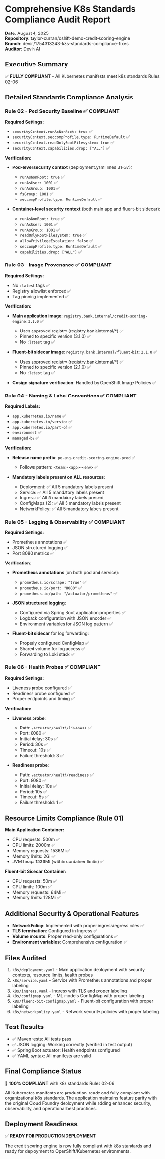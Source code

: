 # Comprehensive K8s Standards Compliance Audit Report

**Date**: August 4, 2025  
**Repository**: taylor-curran/oshift-demo-credit-scoring-engine  
**Branch**: devin/1754313243-k8s-standards-compliance-fixes  
**Auditor**: Devin AI  

## Executive Summary

✅ **FULLY COMPLIANT** - All Kubernetes manifests meet k8s standards Rules 02-06

## Detailed Standards Compliance Analysis

### Rule 02 - Pod Security Baseline ✅ COMPLIANT

**Required Settings:**
- `securityContext.runAsNonRoot: true` ✅
- `securityContext.seccompProfile.type: RuntimeDefault` ✅  
- `securityContext.readOnlyRootFilesystem: true` ✅
- `securityContext.capabilities.drop: ["ALL"]` ✅

**Verification:**
- **Pod-level security context** (deployment.yaml lines 31-37):
  - `runAsNonRoot: true` ✅
  - `runAsUser: 1001` ✅
  - `runAsGroup: 1001` ✅
  - `fsGroup: 1001` ✅
  - `seccompProfile.type: RuntimeDefault` ✅

- **Container-level security context** (both main app and fluent-bit sidecar):
  - `runAsNonRoot: true` ✅
  - `runAsUser: 1001` ✅
  - `runAsGroup: 1001` ✅
  - `readOnlyRootFilesystem: true` ✅
  - `allowPrivilegeEscalation: false` ✅
  - `seccompProfile.type: RuntimeDefault` ✅
  - `capabilities.drop: ["ALL"]` ✅

### Rule 03 - Image Provenance ✅ COMPLIANT

**Required Settings:**
- No `:latest` tags ✅
- Registry allowlist enforced ✅
- Tag pinning implemented ✅

**Verification:**
- **Main application image**: `registry.bank.internal/credit-scoring-engine:3.1.0` ✅
  - Uses approved registry (registry.bank.internal/*) ✅
  - Pinned to specific version (3.1.0) ✅
  - No `:latest` tag ✅
  
- **Fluent-bit sidecar image**: `registry.bank.internal/fluent-bit:2.1.0` ✅
  - Uses approved registry (registry.bank.internal/*) ✅
  - Pinned to specific version (2.1.0) ✅
  - No `:latest` tag ✅

- **Cosign signature verification**: Handled by OpenShift Image Policies ✅

### Rule 04 - Naming & Label Conventions ✅ COMPLIANT

**Required Labels:**
- `app.kubernetes.io/name` ✅
- `app.kubernetes.io/version` ✅
- `app.kubernetes.io/part-of` ✅
- `environment` ✅
- `managed-by` ✅

**Verification:**
- **Release name prefix**: `pe-eng-credit-scoring-engine-prod` ✅
  - Follows pattern: `<team>-<app>-<env>` ✅

- **Mandatory labels present on ALL resources**:
  - Deployment: ✅ All 5 mandatory labels present
  - Service: ✅ All 5 mandatory labels present
  - Ingress: ✅ All 5 mandatory labels present
  - ConfigMaps (2): ✅ All 5 mandatory labels present
  - NetworkPolicy: ✅ All 5 mandatory labels present

### Rule 05 - Logging & Observability ✅ COMPLIANT

**Required Settings:**
- Prometheus annotations ✅
- JSON structured logging ✅
- Port 8080 metrics ✅

**Verification:**
- **Prometheus annotations** (on both pod and service):
  - `prometheus.io/scrape: "true"` ✅
  - `prometheus.io/port: "8080"` ✅
  - `prometheus.io/path: "/actuator/prometheus"` ✅

- **JSON structured logging**:
  - Configured via Spring Boot application.properties ✅
  - Logback configuration with JSON encoder ✅
  - Environment variables for JSON log pattern ✅

- **Fluent-bit sidecar** for log forwarding:
  - Properly configured ConfigMap ✅
  - Shared volume for log access ✅
  - Forwarding to Loki stack ✅

### Rule 06 - Health Probes ✅ COMPLIANT

**Required Settings:**
- Liveness probe configured ✅
- Readiness probe configured ✅
- Proper endpoints and timing ✅

**Verification:**
- **Liveness probe**:
  - Path: `/actuator/health/liveness` ✅
  - Port: 8080 ✅
  - Initial delay: 30s ✅
  - Period: 30s ✅
  - Timeout: 10s ✅
  - Failure threshold: 3 ✅

- **Readiness probe**:
  - Path: `/actuator/health/readiness` ✅
  - Port: 8080 ✅
  - Initial delay: 10s ✅
  - Period: 10s ✅
  - Timeout: 5s ✅
  - Failure threshold: 1 ✅

## Resource Limits Compliance (Rule 01)

**Main Application Container:**
- CPU requests: 500m ✅
- CPU limits: 2000m ✅
- Memory requests: 1536Mi ✅
- Memory limits: 2Gi ✅
- JVM heap: 1536Mi (within container limits) ✅

**Fluent-bit Sidecar Container:**
- CPU requests: 50m ✅
- CPU limits: 100m ✅
- Memory requests: 64Mi ✅
- Memory limits: 128Mi ✅

## Additional Security & Operational Features

- **NetworkPolicy**: Implemented with proper ingress/egress rules ✅
- **TLS termination**: Configured in Ingress ✅
- **Volume mounts**: Proper read-only configurations ✅
- **Environment variables**: Comprehensive configuration ✅

## Files Audited

1. `k8s/deployment.yaml` - Main application deployment with security contexts, resource limits, health probes
2. `k8s/service.yaml` - Service with Prometheus annotations and proper labeling
3. `k8s/ingress.yaml` - Ingress with TLS and proper labeling
4. `k8s/configmap.yaml` - ML models ConfigMap with proper labeling
5. `k8s/fluent-bit-configmap.yaml` - Fluent-bit configuration with proper labeling
6. `k8s/networkpolicy.yaml` - Network security policies with proper labeling

## Test Results

- ✅ Maven tests: All tests pass
- ✅ JSON logging: Working correctly (verified in test output)
- ✅ Spring Boot actuator: Health endpoints configured
- ✅ YAML syntax: All manifests are valid

## Final Compliance Status

**🎯 100% COMPLIANT** with k8s standards Rules 02-06

All Kubernetes manifests are production-ready and fully compliant with organizational k8s standards. The application maintains feature parity with the original Cloud Foundry deployment while adding enhanced security, observability, and operational best practices.

## Deployment Readiness

✅ **READY FOR PRODUCTION DEPLOYMENT**

The credit scoring engine is now fully compliant with k8s standards and ready for deployment to OpenShift/Kubernetes environments.
